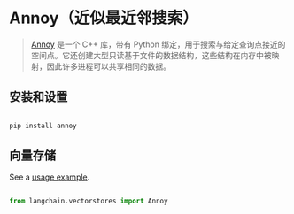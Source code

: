 # Annoy（近似最近邻搜索）


> [Annoy](https://github.com/spotify/annoy) 是一个 C++ 库，带有 Python 绑定，用于搜索与给定查询点接近的空间点。它还创建大型只读基于文件的数据结构，这些结构在内存中被映射，因此许多进程可以共享相同的数据。
## 安装和设置




```bash

pip install annoy

```





## 向量存储


See a [usage example](../modules/indexes/vectorstores/examples/annoy.ipynb).



```python

from langchain.vectorstores import Annoy

```

